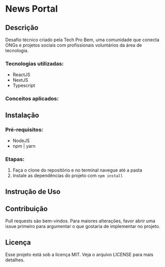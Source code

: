 # News Portal

## Descrição

Desafio técnico criado pela Tech Pro Bem, uma comunidade que conecta ONGs e projetos sociais com profissionais voluntários da área de tecnologia.

### Tecnologias utilizadas:

- ReactJS
- NextJS
- Typescript

### Conceitos aplicados:

## Instalação

### Pré-requisitos:

- NodeJS
- npm | yarn

### Etapas:

1. Faça o clone do repositório e no terminal navegue até a pasta
2. Instale as dependências do projeto com `npm install`

## Instrução de Uso

## Contribuição

Pull requests são bem-vindos. Para maiores alterações, favor abrir uma issue primeiro para argumentar o que gostaria de implementar no projeto.

## Licença

Esse projeto está sob a licença MIT. Veja o arquivo LICENSE para mais detalhes.
